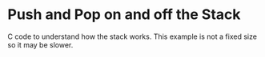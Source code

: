 # Push and Pop on and off the Stack

C code to understand how the stack works.
This example is not a fixed size so it may be
slower.


